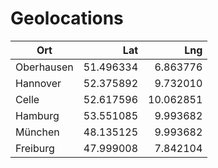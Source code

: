# Geolocations

|Ort       |Lat      |Lng      |
|---       |---:     |---:     |
|Oberhausen|51.496334|6.863776 |
|Hannover  |52.375892|9.732010 |
|Celle     |52.617596|10.062851|
|Hamburg   |53.551085|9.993682 |
|München   |48.135125|9.993682 |
|Freiburg  |47.999008|7.842104 |

